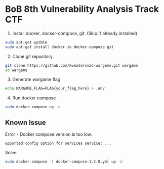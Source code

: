 BoB 8th Vulnerability Analysis Track CTF
========================================

1. Install docker, docker-compose, git. (Skip if already installed)
```sh
sudo apt-get update
sudo apt-get install docker.io docker-compose git
```

2. Clone git repository
```sh
git clone https://github.com/Xvezda/xvzd-wargame.git wargame
cd wargame
```

3. Generate wargame flag
```sh
echo WARGAME_FLAG=FLAG{your_flag_here} > .env
```

4. Run docker compose
```sh
sudo docker-compose up -d
```

Known Issue
-----------
Error - Docker compose version is too low.

```
upported config option for services service: ...
```

Solve

```sh
sudo docker-compose -f docker-compose-1.2.0.yml up -d
```

